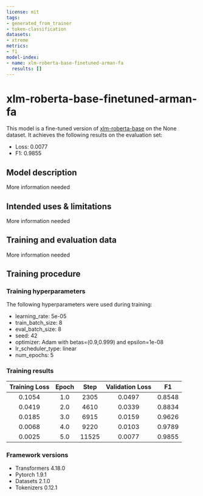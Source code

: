 ```yaml
---
license: mit
tags:
- generated_from_trainer
- token-classification
datasets:
- xtreme
metrics:
- f1
model-index:
- name: xlm-roberta-base-finetuned-arman-fa
  results: []
---
```


<!-- This model card has been generated automatically according to the information the Trainer had access to. You
should probably proofread and complete it, then remove this comment. -->

# xlm-roberta-base-finetuned-arman-fa

This model is a fine-tuned version of [xlm-roberta-base](https://huggingface.co/xlm-roberta-base) on the None dataset.
It achieves the following results on the evaluation set:
- Loss: 0.0077
- F1: 0.9855

## Model description

More information needed

## Intended uses & limitations

More information needed

## Training and evaluation data

More information needed

## Training procedure

### Training hyperparameters

The following hyperparameters were used during training:
- learning_rate: 5e-05
- train_batch_size: 8
- eval_batch_size: 8
- seed: 42
- optimizer: Adam with betas=(0.9,0.999) and epsilon=1e-08
- lr_scheduler_type: linear
- num_epochs: 5

### Training results

| Training Loss | Epoch | Step  | Validation Loss | F1     |
|:-------------:|:-----:|:-----:|:---------------:|:------:|
| 0.1054        | 1.0   | 2305  | 0.0497          | 0.8548 |
| 0.0419        | 2.0   | 4610  | 0.0339          | 0.8834 |
| 0.0185        | 3.0   | 6915  | 0.0159          | 0.9626 |
| 0.0068        | 4.0   | 9220  | 0.0103          | 0.9789 |
| 0.0025        | 5.0   | 11525 | 0.0077          | 0.9855 |


### Framework versions

- Transformers 4.18.0
- Pytorch 1.9.1
- Datasets 2.1.0
- Tokenizers 0.12.1
